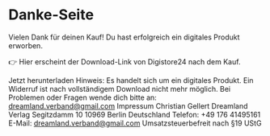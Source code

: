 # Danke-Seite

Vielen Dank für deinen Kauf!
Du hast erfolgreich ein digitales Produkt erworben.

👉 Hier erscheint der Download-Link von Digistore24 nach dem Kauf.

Jetzt herunterladen
Hinweis:
Es handelt sich um ein digitales Produkt. Ein Widerruf ist nach vollständigem Download nicht mehr möglich.
Bei Problemen oder Fragen wende dich bitte an: dreamland.verband@gmail.com
Impressum
Christian Gellert
Dreamland Verlag
Segitzdamm 10
10969 Berlin
Deutschland
Telefon: +49 176 41495161
E-Mail: dreamland.verband@gmail.com
Umsatzsteuerbefreit nach §19 UStG
